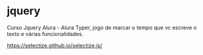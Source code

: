 # jquery
Curso Jquery Alura - Alura Typer, jogo de marcar o tempo que vc escreve o texto e várias funcionalidades.


https://selectize.github.io/selectize.js/
